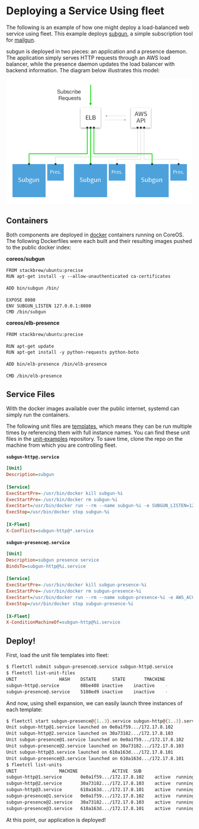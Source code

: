# Deploying a Service Using fleet

The following is an example of how one might deploy a load-balanced web service using fleet. 
This example deploys [subgun](https://github.com/coreos/subgun), a simple subscription tool for [mailgun](https://mailgun.com/). 

subgun is deployed in two pieces: an application and a presence daemon. The application simply serves HTTP requests through an AWS load balancer, while the presence daemon updates the load balancer with backend information. The diagram below illustrates this model:

![image](img/subgun.png)

## Containers

Both components are deployed in [docker](https://www.docker.io/) containers running on CoreOS. The following Dockerfiles were each built and their resulting images pushed to the public docker index:

**coreos/subgun**

```
FROM stackbrew/ubuntu:precise
RUN apt-get install -y --allow-unauthenticated ca-certificates

ADD bin/subgun /bin/

EXPOSE 8080
ENV SUBGUN_LISTEN 127.0.0.1:8080
CMD /bin/subgun
```

**coreos/elb-presence**

```
FROM stackbrew/ubuntu:precise

RUN apt-get update
RUN apt-get install -y python-requests python-boto

ADD bin/elb-presence /bin/elb-presence

CMD /bin/elb-presence
```

## Service Files

With the docker images available over the public internet, systemd can simply run the containers. 

The following unit files are [templates](https://github.com/coreos/fleet/blob/master/Documentation/unit-files-and-scheduling.md#template-unit-files), which means they can be run multiple times by referencing them with full instance names. You can find these unit files in the [unit-examples](https://github.com/coreos/unit-examples/tree/master/blog-fleet-intro) repository. To save time, clone the repo on the machine from which you are controlling fleet.

**`subgun-http@.service`**

```ini
[Unit]
Description=subgun

[Service]
ExecStartPre=-/usr/bin/docker kill subgun-%i
ExecStartPre=-/usr/bin/docker rm subgun-%i
ExecStart=/usr/bin/docker run --rm --name subgun-%i -e SUBGUN_LISTEN=127.0.0.1:8080 -e SUBGUN_LISTS=recv@sandbox2398.mailgun.org -e SUBGUN_API_KEY=key-779ru4cibbnhfa1qp7a3apyvwkls7ny7 -p 8080:8080 coreos/subgun
ExecStop=/usr/bin/docker stop subgun-%i

[X-Fleet]
X-Conflicts=subgun-http@*.service
```

**`subgun-presence@.service`**

```ini
[Unit]
Description=subgun presence service
BindsTo=subgun-http@%i.service

[Service]
ExecStartPre=-/usr/bin/docker kill subgun-presence-%i
ExecStartPre=-/usr/bin/docker rm subgun-presence-%i
ExecStart=/usr/bin/docker run --rm --name subgun-presence-%i -e AWS_ACCESS_KEY=AKIAIBC5MW3ONCW6J2XQ -e AWS_SECRET_KEY=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 -e AWS_REGION=us-east-1 -e ELB_NAME=bcwaldon-fleet-lb coreos/elb-presence
ExecStop=/usr/bin/docker stop subgun-presence-%i

[X-Fleet]
X-ConditionMachineOf=subgun-http@%i.service
```

## Deploy!


First, load the unit file templates into fleet:

```sh
$ fleetctl submit subgun-presence@.service subgun-http@.service
$ fleetctl list-unit-files
UNIT				HASH	DSTATE		STATE		TMACHINE
subgun-http@.service		08be408	inactive	inactive	-
subgun-presence@.service	5180ed9	inactive	inactive	-
```

And now, using shell expansion, we can easily launch three instances of each template:

```sh
$ fleetctl start subgun-presence@{1..3}.service subgun-http@{1..3}.service
Unit subgun-http@1.service launched on 0e0a1f59.../172.17.8.102
Unit subgun-http@2.service launched on 30a73182.../172.17.8.103
Unit subgun-presence@1.service launched on 0e0a1f59.../172.17.8.102
Unit subgun-presence@2.service launched on 30a73182.../172.17.8.103
Unit subgun-http@3.service launched on 610a163d.../172.17.8.101
Unit subgun-presence@3.service launched on 610a163d.../172.17.8.101
$ fleetctl list-units
UNIT				MACHINE				ACTIVE	SUB
subgun-http@1.service		0e0a1f59.../172.17.8.102	active	running
subgun-http@2.service		30a73182.../172.17.8.103	active	running
subgun-http@3.service		610a163d.../172.17.8.101	active	running
subgun-presence@1.service	0e0a1f59.../172.17.8.102	active	running
subgun-presence@2.service	30a73182.../172.17.8.103	active	running
subgun-presence@3.service	610a163d.../172.17.8.101	active	running
```

At this point, our application is deployed!
